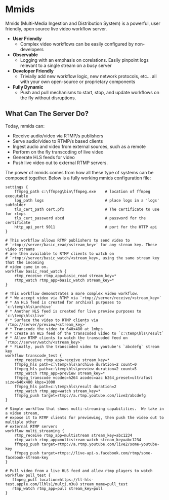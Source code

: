 # Mmids

Mmids (Multi-Media Ingestion and Distribution System) is a powerful, user friendly, open source live video workflow server.  

* **User Friendly**
    * Complex video workflows can be easily configured by non-developers
* **Observable**
    * Logging with an emphasis on corelations.  Easily pinpoint logs relevant to a single stream on a busy server
* **Developer Friendly**
    * Trivially add new workflow logic, new network protocols, etc... all with your own open-source or proprietary components
* **Fully Dynamic**
    * Push and pull mechanisms to start, stop, and update workflows on the fly without disruptions.

## What Can The Server Do? 

Today, mmids can:

* Receive audio/video via RTMP/s publishers
* Serve audio/video to RTMP/s based clients
* Ingest audio and video from external sources, such as a remote
* Perform on the fly transcoding of live video
* Generate HLS feeds for video
* Push live video out to external RTMP servers.

The power of mmids comes from how all these type of systems can be composed together. Below is a fully working mmids configuration file:

```nginx
settings {
    ffmpeg_path c:\ffmpeg\bin\ffmpeg.exe    # location of ffmpeg executable
    log_path logs                           # place logs in a 'logs' subfolder 
    tls_cert_path cert.pfx                  # The certificate to use for rtmps
    tls_cert_password abcd                  # password for the certificate
    http_api_port 9011                      # port for the HTTP api
}

# This workflow allows RTMP publishers to send video to 
# `rtmp://server/basic_read/<stream_key>` for any stream key. These video streams 
# are then available to RTMP clients to watch on 
# `rtmp://server/basic_watch/<stream_key>, using the same stream key that the incoming 
# video came in on.
workflow basic_read_watch {
    rtmp_receive rtmp_app=basic_read stream_key=* 
    rtmp_watch rtmp_app=basic_watch stream_key=* 
}

# This workflow demonstrates a more complex video workflow.
# * We accept video via RTMP via `rtmp://server/receive/<stream_key>`
# * An HLS feed is created for archival purposes to `c:\temp\hls\archive`
# * Another HLS feed is created for live preview purposes to `c:\temp\hls\live`
# * Surface the video to RTMP clients via `rtmp://server/preview/<stream_key>`
# * Transcode the video to 640x480 at 1mbps
# * Create an HLS feed of the transcoded video to `c:\temp\hls\result`
# * Allow RTMP clients to watch the transcoded feed on `rtmp://server/watch/<stream_key>`
# * Finally, push the transcoded video to youtube's `abcdefg` stream key
workflow transcode_test {
    rtmp_receive rtmp_app=receive stream_key=*
    ffmpeg_hls path=c:\temp\hls\archive duration=2 count=0 
    ffmpeg_hls path=c:\temp\hls\preview duration=2 count=5 
    rtmp_watch rtmp_app=preview stream_key=*
    ffmpeg_transcode vcodec=h264 acodec=aac h264_preset=ultrafast size=640x480 kbps=1000
    ffmpeg_hls path=c:\temp\hls\result duration=2
    rtmp_watch rtmp_app=watch stream_key=*
    ffmpeg_push target=rtmp://a.rtmp.youtube.com/live2/abcdefg
}

# Simple workflow that shows multi-streaming capabilities.  We take in a video stream,
# expose it to RTMP clients for previewing, then push the video out to multiple other 
# external RTMP servers
workflow multi_streaming {
    rtmp_receive rtmp_app=multistream stream_key=abc1234
    rtmp_watch rtmp_app=multistream-watch stream_key=abc1234
    ffmpeg_push target=rtmp://a.rtmp.youtube.com/live2/some-youtube-key
    ffmpeg_push target=rtmps://live-api-s.facebook.com/rtmp/some-facebook-stream-key
}

# Pull video from a live HLS feed and allow rtmp players to watch 
workflow pull_test {
   ffmpeg_pull location=https://ll-hls-test.apple.com/llhls1/multi.m3u8 stream_name=pull_test
   rtmp_watch rtmp_app=pull stream_key=pull
}
```
